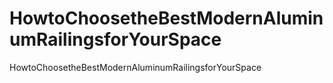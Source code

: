 # HowtoChoosetheBestModernAluminumRailingsforYourSpace
HowtoChoosetheBestModernAluminumRailingsforYourSpace
